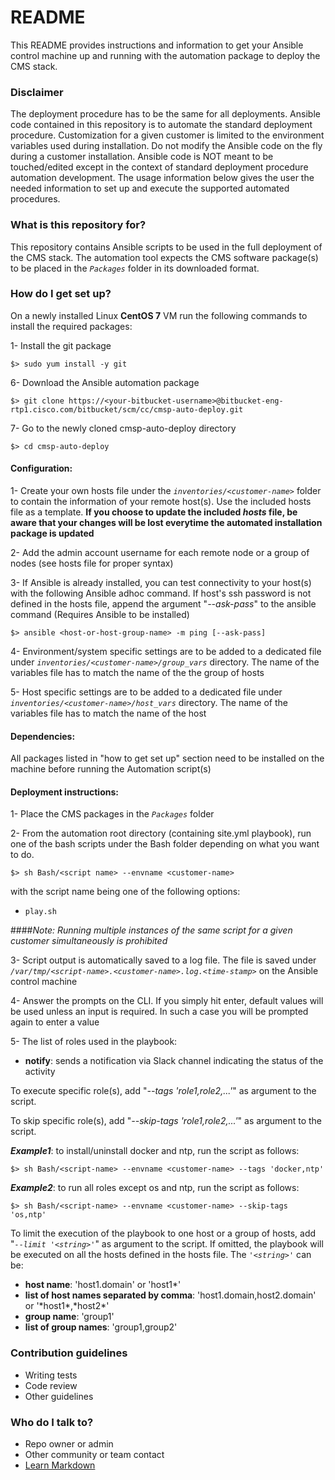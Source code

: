 # README #

This README provides instructions and information to get your Ansible control machine up and running with the automation package to deploy the CMS stack.

### Disclaimer ###

The deployment procedure has to be the same for all deployments. Ansible code contained in this repository is to automate the standard deployment procedure. Customization for a given customer is limited to the environment variables used during installation. Do not modify the Ansible code on the fly during a customer installation. Ansible code is NOT meant to be touched/edited except in the context of standard deployment procedure automation development. The usage information below gives the user the needed information to set up and execute the supported automated procedures.

### What is this repository for? ###

This repository contains Ansible scripts to be used in the full deployment of the CMS stack. The automation tool expects the CMS software package(s) to be placed in the _``Packages``_ folder in its downloaded format.

### How do I get set up? ###

On a newly installed Linux **CentOS 7** VM run the following commands to install the required packages:

1- Install the git package

    $> sudo yum install -y git

6- Download the Ansible automation package

    $> git clone https://<your-bitbucket-username>@bitbucket-eng-rtp1.cisco.com/bitbucket/scm/cc/cmsp-auto-deploy.git

7- Go to the newly cloned cmsp-auto-deploy directory

    $> cd cmsp-auto-deploy

#### Configuration:

1- Create your own hosts file under the _``inventories/<customer-name>``_ folder to contain the information of your remote host(s). Use the included hosts file as a template. **If you choose to update the included _hosts_ file, be aware that your changes will be lost everytime the automated installation package is updated**

2- Add the admin account username for each remote node or a group of nodes (see hosts file for proper syntax)

3- If Ansible is already installed, you can test connectivity to your host(s) with the following Ansible adhoc command. If host's ssh password is not defined in the hosts file, append the argument "_--ask-pass_" to the ansible command (Requires Ansible to be installed)

    $> ansible <host-or-host-group-name> -m ping [--ask-pass]

4- Environment/system specific settings are to be added to a dedicated file under _``inventories/<customer-name>/group_vars``_ directory. The name of the variables file has to match the name of the the group of hosts

5- Host specific settings are to be added to a dedicated file under _``inventories/<customer-name>/host_vars``_ directory. The name of the variables file has to match the name of the host

#### Dependencies:

All packages listed in "how to get set up" section need to be installed on the machine before running the Automation script(s)

#### Deployment instructions:

1- Place the CMS packages in the _``Packages``_ folder

2- From the automation root directory (containing site.yml playbook), run one of the bash scripts under the Bash folder depending on what you want to do. 

    $> sh Bash/<script name> --envname <customer-name>

with the script name being one of the following options:

- ``play.sh``

####*Note: Running multiple instances of the same script for a given customer simultaneously is prohibited*

3- Script output is automatically saved to a log file. The file is saved under _``/var/tmp/<script-name>.<customer-name>.log.<time-stamp>``_ on the Ansible control machine

4- Answer the prompts on the CLI. If you simply hit enter, default values will be used unless an input is required. In such a case you will be prompted again to enter a value

5- The list of roles used in the playbook:

  - **notify**: sends a notification via Slack channel indicating the status of the activity

To execute specific role(s), add "_--tags 'role1,role2,...'_" as argument to the script.

To skip specific role(s), add "_--skip-tags 'role1,role2,...'_" as argument to the script.

**_Example1_**: to install/uninstall docker and ntp, run the script as follows:

    $> sh Bash/<script-name> --envname <customer-name> --tags 'docker,ntp'

**_Example2_**: to run all roles except os and ntp, run the script as follows:

    $> sh Bash/<script-name> --envname <customer-name> --skip-tags 'os,ntp'

To limit the execution of the playbook to one host or a group of hosts, add "_``--limit '<string>'``_" as argument to the script. If omitted, the playbook will be executed on all the hosts defined in the hosts file. The _``'<string>'``_ can be:

  - **host name**: 'host1.domain' or 'host1*'
  - **list of host names separated by comma**: 'host1.domain,host2.domain' or '\*host1\*,\*host2\*'
  - **group name**: 'group1'
  - **list of group names**: 'group1,group2'


### Contribution guidelines ###

* Writing tests
* Code review
* Other guidelines

### Who do I talk to? ###

* Repo owner or admin
* Other community or team contact
* [Learn Markdown](https://bitbucket.org/tutorials/markdowndemo)
